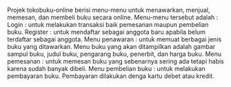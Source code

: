 Projek tokobuku-online berisi menu-menu untuk menawarkan, menjual, memesan, dan membeli buku secara online. Menu-menu tersebut adalah :
Login : untuk melakukan transaksi baik pemesanan maupun pembelian buku.
Register : untuk mendaftar sebagai anggota baru apabila belum terdaftar sebagai anggota.
Menu penawaran : untuk memuat berbagai jenis buku yang ditawarkan. Menu buku yang akan ditampilkan adalah gambar sampul buku, judul buku, pengarang buku, penerbit, dan harga buku.
Menu pemesanan : untuk memesan buku yang sebenarnya sering ada tetapi habis karena sudah banyak dibeli.
Menu pembelian buku : untuk melakukan pembayaran buku. Pembayaran dilakukan denga kartu debet atau kredit.